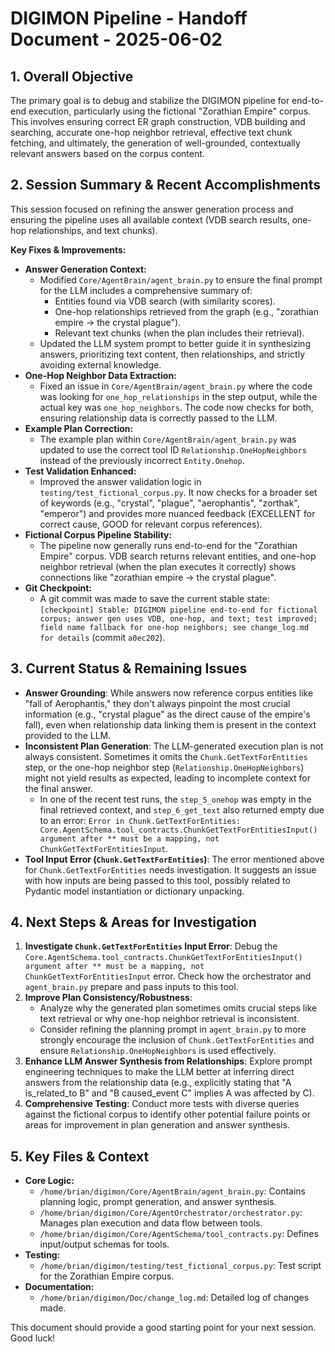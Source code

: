 # DIGIMON Pipeline - Handoff Document - 2025-06-02

## 1. Overall Objective

The primary goal is to debug and stabilize the DIGIMON pipeline for end-to-end execution, particularly using the fictional "Zorathian Empire" corpus. This involves ensuring correct ER graph construction, VDB building and searching, accurate one-hop neighbor retrieval, effective text chunk fetching, and ultimately, the generation of well-grounded, contextually relevant answers based on the corpus content.

## 2. Session Summary & Recent Accomplishments

This session focused on refining the answer generation process and ensuring the pipeline uses all available context (VDB search results, one-hop relationships, and text chunks).

**Key Fixes & Improvements:**

*   **Answer Generation Context:**
    *   Modified `Core/AgentBrain/agent_brain.py` to ensure the final prompt for the LLM includes a comprehensive summary of:
        *   Entities found via VDB search (with similarity scores).
        *   One-hop relationships retrieved from the graph (e.g., "zorathian empire → the crystal plague").
        *   Relevant text chunks (when the plan includes their retrieval).
    *   Updated the LLM system prompt to better guide it in synthesizing answers, prioritizing text content, then relationships, and strictly avoiding external knowledge.
*   **One-Hop Neighbor Data Extraction:**
    *   Fixed an issue in `Core/AgentBrain/agent_brain.py` where the code was looking for `one_hop_relationships` in the step output, while the actual key was `one_hop_neighbors`. The code now checks for both, ensuring relationship data is correctly passed to the LLM.
*   **Example Plan Correction:**
    *   The example plan within `Core/AgentBrain/agent_brain.py` was updated to use the correct tool ID `Relationship.OneHopNeighbors` instead of the previously incorrect `Entity.Onehop`.
*   **Test Validation Enhanced:**
    *   Improved the answer validation logic in `testing/test_fictional_corpus.py`. It now checks for a broader set of keywords (e.g., "crystal", "plague", "aerophantis", "zorthak", "emperor") and provides more nuanced feedback (EXCELLENT for correct cause, GOOD for relevant corpus references).
*   **Fictional Corpus Pipeline Stability:**
    *   The pipeline now generally runs end-to-end for the "Zorathian Empire" corpus. VDB search returns relevant entities, and one-hop neighbor retrieval (when the plan executes it correctly) shows connections like "zorathian empire → the crystal plague".
*   **Git Checkpoint:**
    *   A git commit was made to save the current stable state: `[checkpoint] Stable: DIGIMON pipeline end-to-end for fictional corpus; answer gen uses VDB, one-hop, and text; test improved; field name fallback for one-hop neighbors; see change_log.md for details` (commit `a0ec202`).

## 3. Current Status & Remaining Issues

*   **Answer Grounding**: While answers now reference corpus entities like "fall of Aerophantis," they don't always pinpoint the most crucial information (e.g., "crystal plague" as the direct cause of the empire's fall), even when relationship data linking them is present in the context provided to the LLM.
*   **Inconsistent Plan Generation**: The LLM-generated execution plan is not always consistent. Sometimes it omits the `Chunk.GetTextForEntities` step, or the one-hop neighbor step (`Relationship.OneHopNeighbors`) might not yield results as expected, leading to incomplete context for the final answer.
    *   In one of the recent test runs, the `step_5_onehop` was empty in the final retrieved context, and `step_6_get_text` also returned empty due to an error: `Error in Chunk.GetTextForEntities: Core.AgentSchema.tool_contracts.ChunkGetTextForEntitiesInput() argument after ** must be a mapping, not ChunkGetTextForEntitiesInput`.
*   **Tool Input Error (`Chunk.GetTextForEntities`)**: The error mentioned above for `Chunk.GetTextForEntities` needs investigation. It suggests an issue with how inputs are being passed to this tool, possibly related to Pydantic model instantiation or dictionary unpacking.

## 4. Next Steps & Areas for Investigation

1.  **Investigate `Chunk.GetTextForEntities` Input Error**: Debug the `Core.AgentSchema.tool_contracts.ChunkGetTextForEntitiesInput() argument after ** must be a mapping, not ChunkGetTextForEntitiesInput` error. Check how the orchestrator and `agent_brain.py` prepare and pass inputs to this tool.
2.  **Improve Plan Consistency/Robustness**: 
    *   Analyze why the generated plan sometimes omits crucial steps like text retrieval or why one-hop neighbor retrieval is inconsistent.
    *   Consider refining the planning prompt in `agent_brain.py` to more strongly encourage the inclusion of `Chunk.GetTextForEntities` and ensure `Relationship.OneHopNeighbors` is used effectively.
3.  **Enhance LLM Answer Synthesis from Relationships**: Explore prompt engineering techniques to make the LLM better at inferring direct answers from the relationship data (e.g., explicitly stating that "A is_related_to B" and "B caused_event C" implies A was affected by C).
4.  **Comprehensive Testing**: Conduct more tests with diverse queries against the fictional corpus to identify other potential failure points or areas for improvement in plan generation and answer synthesis.

## 5. Key Files & Context

*   **Core Logic:**
    *   `/home/brian/digimon/Core/AgentBrain/agent_brain.py`: Contains planning logic, prompt generation, and answer synthesis.
    *   `/home/brian/digimon/Core/AgentOrchestrator/orchestrator.py`: Manages plan execution and data flow between tools.
    *   `/home/brian/digimon/Core/AgentSchema/tool_contracts.py`: Defines input/output schemas for tools.
*   **Testing:**
    *   `/home/brian/digimon/testing/test_fictional_corpus.py`: Test script for the Zorathian Empire corpus.
*   **Documentation:**
    *   `/home/brian/digimon/Doc/change_log.md`: Detailed log of changes made.

This document should provide a good starting point for your next session. Good luck!

